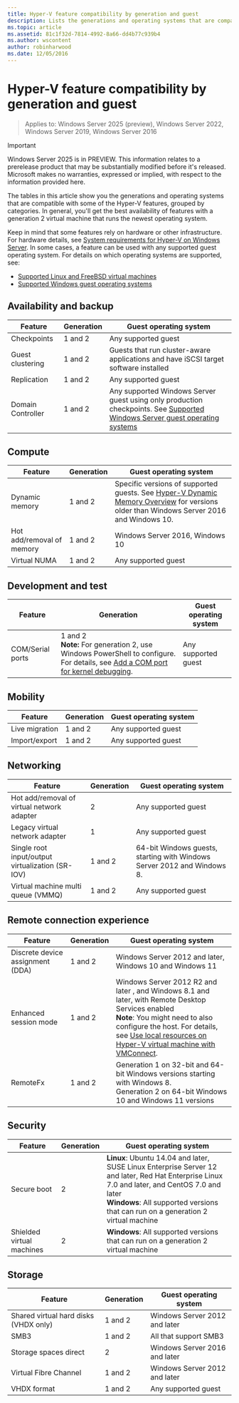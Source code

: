 ```yaml
---
title: Hyper-V feature compatibility by generation and guest
description: Lists the generations and operating systems that are compatible with key Hyper-V features
ms.topic: article
ms.assetid: 81c1f32d-7814-4992-8a66-dd4b77c939b4
ms.author: wscontent
author: robinharwood
ms.date: 12/05/2016
---
```

# Hyper-V feature compatibility by generation and guest

>Applies to: Windows Server 2025 (preview), Windows Server 2022, Windows Server 2019, Windows Server 2016

> [!IMPORTANT]
> Windows Server 2025 is in PREVIEW. This information relates to a prerelease product that may be substantially modified before it's released. Microsoft makes no warranties, expressed or implied, with respect to the information provided here.

The tables in this article show you the generations and operating systems that are compatible with some of the Hyper-V features, grouped by categories. In general, you'll get the best availability of features with a generation 2 virtual machine that runs the newest operating system.

Keep in mind that some features rely on hardware or other infrastructure. For hardware details, see [System requirements for Hyper-V on Windows Server](System-requirements-for-Hyper-V-on-Windows.md). In some cases, a feature can be used with any supported guest operating system. For details on which operating systems are supported, see:

* [Supported Linux and FreeBSD virtual machines](Supported-Linux-and-FreeBSD-virtual-machines-for-Hyper-V-on-Windows.md)
* [Supported Windows guest operating systems](Supported-Windows-guest-operating-systems-for-Hyper-V-on-Windows.md)

## Availability and backup

Feature  | Generation | Guest operating system
------------- | ------------- | -----------
Checkpoints | 1 and 2 | Any supported guest
Guest clustering | 1 and 2 | Guests that run cluster-aware applications and have iSCSI target software installed
Replication | 1 and 2 | Any supported guest
Domain Controller | 1 and 2 | Any supported Windows Server guest using only production checkpoints. See [Supported Windows Server guest operating systems](./supported-windows-guest-operating-systems-for-hyper-v-on-windows.md#supported-windows-server-guest-operating-systems)

## Compute

Feature  | Generation | Guest operating system
------------- | ------------- | -----------
Dynamic memory | 1 and 2 | Specific versions of supported guests. See [Hyper-V Dynamic Memory Overview](/previous-versions/windows/it-pro/windows-server-2012-R2-and-2012/hh831766(v=ws.11)) for versions older than Windows Server 2016 and Windows 10.
Hot add/removal of memory | 1 and 2 | Windows Server 2016, Windows 10
Virtual NUMA | 1 and 2 | Any supported guest

## Development and test
Feature  | Generation | Guest operating system
------------- | ------------- | -----------
COM/Serial ports | 1 and 2 <br>**Note:** For generation 2, use Windows PowerShell to configure. For details, see [Add a COM port for kernel debugging](./plan/should-i-create-a-generation-1-or-2-virtual-machine-in-hyper-v.md#add-a-com-port-for-kernel-debugging). | Any supported guest

## Mobility

Feature  | Generation | Guest operating system
------------- | ------------- | -----------
Live migration  | 1 and 2 |  Any supported guest
Import/export | 1 and 2 |  Any supported guest

## Networking

Feature  | Generation | Guest operating system
------------- | ------------- | -----------
Hot add/removal of virtual network adapter | 2 | Any supported guest
Legacy virtual network adapter | 1 | Any supported guest
Single root input/output virtualization (SR-IOV) | 1 and 2 | 64-bit Windows guests, starting with Windows Server 2012 and Windows 8.
Virtual machine multi queue (VMMQ) | 1 and 2  | Any supported guest

## Remote connection experience

Feature  | Generation | Guest operating system
------------- | ------------- | -----------
Discrete device assignment (DDA) | 1 and 2 | Windows Server 2012 and later, Windows 10 and Windows 11 <br>
Enhanced session mode | 1 and 2 | Windows Server 2012 R2 and later , and Windows 8.1 and later, with Remote Desktop Services enabled <br>**Note**: You might need to also configure the host. For details, see [Use local resources on Hyper-V virtual machine with VMConnect](./learn-more/Use-local-resources-on-Hyper-V-virtual-machine-with-VMConnect.md).
RemoteFx | 1 and 2 | Generation 1 on 32-bit and 64-bit Windows versions starting with Windows 8. <br> Generation 2 on 64-bit Windows 10 and Windows 11 versions

## Security

Feature  | Generation | Guest operating system
------------- | ------------- | -----------
Secure boot | 2 | **Linux**: Ubuntu 14.04 and later, SUSE Linux Enterprise Server 12 and later, Red Hat Enterprise Linux 7.0 and later, and CentOS 7.0 and later<br>**Windows**: All supported versions that can run on a generation 2 virtual machine
Shielded virtual machines | 2 | **Windows**: All supported versions that can run on a generation 2 virtual machine

## Storage

Feature  | Generation | Guest operating system
------------- | ------------- | -----------
Shared virtual hard disks (VHDX only) | 1 and 2  | Windows Server 2012 and later
SMB3 | 1 and 2 | All that support SMB3
Storage spaces direct | 2 | Windows Server 2016 and later
Virtual Fibre Channel | 1 and 2 |  Windows Server 2012 and later
VHDX format | 1 and 2 | Any supported guest
